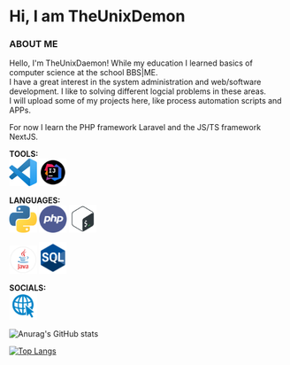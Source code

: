 # Hi, I am TheUnixDemon

### ABOUT ME

Hello, I'm TheUnixDaemon! While my education I learned basics of computer science at the school BBS|ME.<br>
I have a great interest in the system administration and web/software development. I like to solving different logcial problems in these areas.  
I will upload some of my projects here, like process automation scripts and APPs.
</p>
<p> 
For now I learn the PHP framework Laravel and the JS/TS framework NextJS.
</p>

**TOOLS:** <br>
<img src="img/vs_code.png" alt="VS Code" width="50"/>
<img src="img/intelliJ.png" alt="IntelliJ" width="50"/>

**LANGUAGES:** <br>
<img src="img/python-logo.png" alt="Python" width="50"/>
<img src="img/php.png" alt="PHP" width="50"/>
<img src="img/shell.png" alt="Bash Shell" width="50">
<!-- <img src="img/c-logo.png" alt="C++" width="50"/> -->
<img src="img/java.png" alt=Java width="50"/>
<img src="img/sql.png" alt="MySQL/SQL" width="50"/>

**SOCIALS:** <br>
<a href="mailto:luca.henschel@bbs-me.org" rel="test"><img src="img/web.png" width="50" /></a>

![Anurag's GitHub stats](https://github-readme-stats.vercel.app/api?username=TheUnixDemon&show_icons=true&theme=dark)

[![Top Langs](https://github-readme-stats.vercel.app/api/top-langs/?username=TheUnixDemon&layout=compact&theme=dark)](https://github.com/anuraghazra/github-readme-stats)

<!-- https://brandslogos.com/ -->
